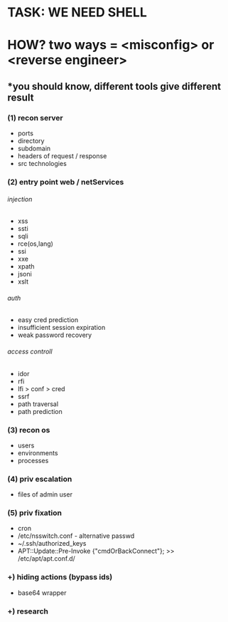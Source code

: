
# TASK: WE NEED SHELL
# HOW? two ways = \<misconfig\> or \<reverse engineer\>

## *you should know, different tools give different result

  
### (1) recon server
- ports
- directory
- subdomain
- headers of request / response
- src technologies

### (2) entry point web / netServices
###### injection
- xss
- ssti
- sqli
- rce(os,lang)
- ssi
- xxe
- xpath
- jsoni
- xslt
###### auth
- easy cred prediction
- insufficient session expiration
- weak password recovery
###### access controll
- idor
- rfi
- lfi > conf > cred
- ssrf
- path traversal
- path prediction

### (3) recon os
- users
- environments
- processes

### (4) priv escalation
- files of admin user

### (5) priv fixation
- cron
- /etc/nsswitch.conf - alternative passwd
- ~/.ssh/authorized_keys
- APT::Update::Pre-Invoke {"cmdOrBackConnect"}; >> /etc/apt/apt.conf.d/

### +) hiding actions (bypass ids)
- base64 wrapper

### +) research

